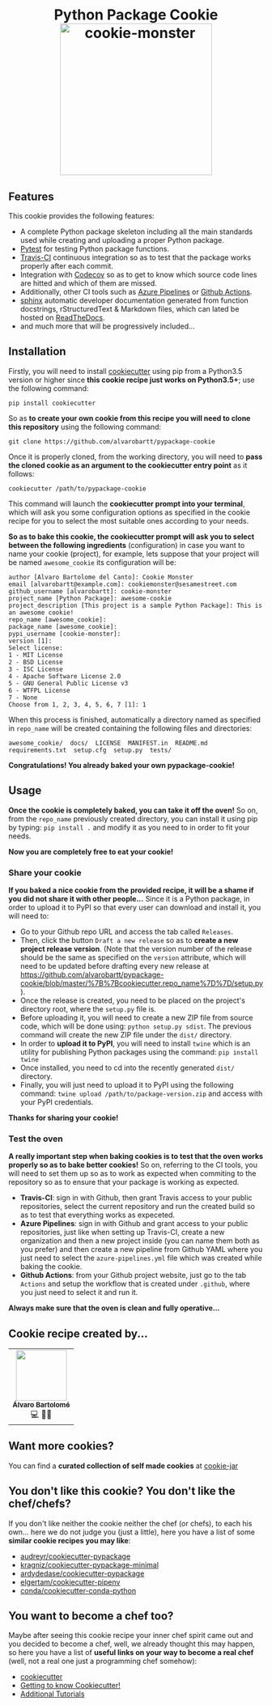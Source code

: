 <h1 align="center">Python Package Cookie</div>
</br>
<div align="center">
  <img src="https://i.pinimg.com/originals/ac/a4/95/aca4951fa1d8d6da682821bc467ea6ce.png" alt="cookie-monster" height="300px" hspace="20">
</div>

## Features

This cookie provides the following features:

* A complete Python package skeleton including all the main standards used while creating and uploading a proper Python package.
* [Pytest](https://docs.pytest.org/en/latest/) for testing Python package functions.
* [Travis-CI](https://travis-ci.org/) continuous integration so as to test that the package works properly after each commit.
* Integration with [Codecov](https://azure.microsoft.com/es-es/services/devops/pipelines/) so as to get to know which source code lines are hitted and which of them are missed.
* Additionally, other CI tools such as [Azure Pipelines](https://azure.microsoft.com/es-es/services/devops/pipelines/) or [Github Actions](https://github.com/features/actions).
* [sphinx](https://www.sphinx-doc.org/en/master/) automatic developer documentation generated from function docstrings, rStructuredText & Markdown files, which can lated be hosted on [ReadTheDocs](https://readthedocs.org/).
* and much more that will be progressively included...

## Installation

Firstly, you will need to install [cookiecutter](https://github.com/cookiecutter/cookiecutter) using pip from a Python3.5 version or higher since **this cookie recipe just works on Python3.5+**; use the following command:

``pip install cookiecutter``

So as **to create your own cookie from this recipe you will need to clone this repository** using the following command:

``git clone https://github.com/alvarobartt/pypackage-cookie``

Once it is properly cloned, from the working directory, you will need to **pass the cloned cookie as an argument to the cookiecutter entry point** as it follows:

``cookiecutter /path/to/pypackage-cookie``

This command will launch the **cookiecutter prompt into your terminal**, which will ask you some configuration options as specified in the cookie recipe for you to select the most suitable ones according to your needs.

**So as to bake this cookie, the cookiecutter prompt will ask you to select between the following ingredients** (configuration) in case you want to name your cookie (project), for example, lets suppose that your project will be named `awesome_cookie` its configuration will be:

```
author [Alvaro Bartolome del Canto]: Cookie Monster
email [alvarobartt@example.com]: cookiemonster@sesamestreet.com
github_username [alvarobartt]: cookie-monster
project_name [Python Package]: awesome-cookie
project_description [This project is a sample Python Package]: This is an awesome cookie!
repo_name [awesome_cookie]: 
package_name [awesome_cookie]: 
pypi_username [cookie-monster]: 
version [1]: 
Select license:
1 - MIT License
2 - BSD License
3 - ISC License
4 - Apache Software License 2.0
5 - GNU General Public License v3
6 - WTFPL License
7 - None
Choose from 1, 2, 3, 4, 5, 6, 7 [1]: 1
```

When this process is finished, automatically a directory named as specified in `repo_name` will be created containing the following files and directories:

``awesome_cookie/  docs/  LICENSE  MANIFEST.in  README.md  requirements.txt  setup.cfg  setup.py  tests/``

**Congratulations! You already baked your own pypackage-cookie!**

## Usage

**Once the cookie is completely baked, you can take it off the oven!** So on, from the `repo_name` previously created directory, you can install it using pip by typing: ``pip install .`` and modify it as you need to in order to fit your needs.

**Now you are completely free to eat your cookie!**

### Share your cookie

**If you baked a nice cookie from the provided recipe, it will be a shame if you did not share it with other people...** Since it is a Python package, in order to upload it to PyPI so that every user can download and install it, you will need to:

* Go to your Github repo URL and access the tab called `Releases`.
* Then, click the button `Draft a new release` so as to **create a new project release version**. (Note that the version number of the release should be the same as specified on the `version` attribute, which will need to be updated before drafting every new release at https://github.com/alvarobartt/pypackage-cookie/blob/master/%7B%7Bcookiecutter.repo_name%7D%7D/setup.py).
* Once the release is created, you need to be placed on the project's directory root, where the `setup.py` file is.
* Before uploading it, you will need to create a new ZIP file from source code, which will be done using: ``python setup.py sdist``. The previous command will create the new ZIP file under the `dist/` directory.
* In order to **upload it to PyPI**, you will need to install `twine` which is an utility for publishing Python packages using the command: ``pip install twine``
* Once installed, you need to cd into the recently generated `dist/` directory.
* Finally, you will just need to upload it to PyPI using the following command: ``twine upload /path/to/package-version.zip`` and access with your PyPI credentials.

**Thanks for sharing your cookie!**

### Test the oven

**A really important step when baking cookies is to test that the oven works properly so as to bake better cookies!** So on, referring to the CI tools, you will need to set them up so as to work as expected when commiting to the repository so as to ensure that your package is working as expected.

* __Travis-CI__: sign in with Github, then grant Travis access to your public repositories, select the current repository and run the created build so as to test that everything works as expeceted.
* __Azure Pipelines__: sign in with Github and grant access to your public repositories, just like when setting up Travis-CI, create a new organization and then a new project inside (you can name them both as you prefer) and then create a new pipeline from Github YAML where you just need to select the `azure-pipelines.yml` file which was created while baking the cookie.
* __Github Actions__: from your Github project website, just go to the tab `Actions` and setup the workflow that is created under `.github`, where you just need to select it and run it.

**Always make sure that the oven is clean and fully operative...**


## Cookie recipe created by...

<table>
  <tr>
    <td align="center"><a href="https://github.com/alvarobartt"><img src="https://avatars3.githubusercontent.com/u/36760800?s=460&v=4" width="100px;" alt=""/><br/><sub><b>Álvaro Bartolomé</b></sub></a><br/><a title="Code">💻</a> <a title="Documentation">📖</a><a title="Ideas, Planning, & Feedback">🤔</a></td>
  </tr>
</table>

## Want more cookies?

You can find a **curated collection of self made cookies** at [cookie-jar](https://github.com/alvarobartt/cookie-jar)

## You don't like this cookie? You don't like the chef/chefs?

If you don't like neither the cookie neither the chef (or chefs), to each his own... here we do not judge you (just a little), here you have a list of some **similar cookie recipes you may like**:

- [audreyr/cookiecutter-pypackage](https://github.com/audreyr/cookiecutter-pypackage)
- [kragniz/cookiecutter-pypackage-minimal](https://github.com/kragniz/cookiecutter-pypackage-minimal)
- [ardydedase/cookiecutter-pypackage](https://github.com/ardydedase/cookiecutter-pypackage)
- [elgertam/cookiecutter-pipenv](https://github.com/elgertam/cookiecutter-pipenv)
- [conda/cookiecutter-conda-python](https://github.com/conda/cookiecutter-conda-python)

## You want to become a chef too?

Maybe after seeing this cookie recipe your inner chef spirit came out and you decided to become a chef, well, we already thought this may happen, so here you have a list of **useful links on your way to become a real chef** (well, not a real one just a programming chef somehow):

- [cookiecutter](https://github.com/cookiecutter/cookiecutter)
- [Getting to know Cookiecutter!](https://cookiecutter.readthedocs.io/en/1.7.0/tutorial1.html)
- [Additional Tutorials](https://cookiecutter.readthedocs.io/en/latest/tutorials.html)
